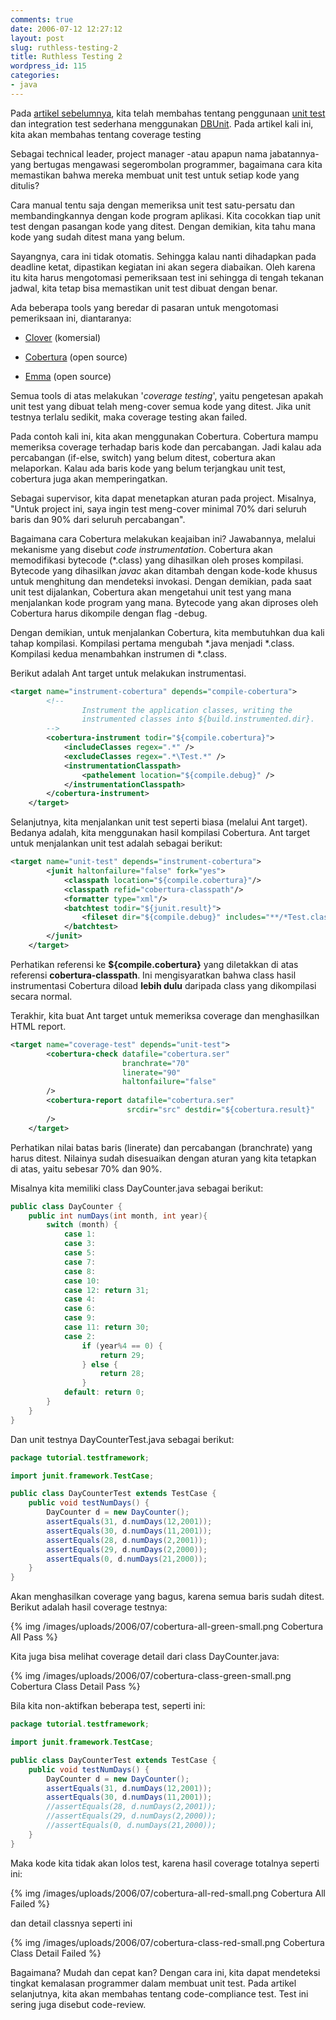```yaml
---
comments: true
date: 2006-07-12 12:27:12
layout: post
slug: ruthless-testing-2
title: Ruthless Testing 2
wordpress_id: 115
categories:
- java
---
```


Pada [artikel sebelumnya](http://endy.artivisi.com/blog/java/ruthless-testing-1/), kita telah membahas tentang penggunaan [unit test](http://www.junit.org) dan integration test sederhana menggunakan [DBUnit](http://dbunit.sourceforge.net/). Pada artikel kali ini, kita akan membahas tentang coverage testing 

Sebagai technical leader, project manager -atau apapun nama jabatannya- yang bertugas mengawasi segerombolan programmer, bagaimana cara kita memastikan bahwa mereka membuat unit test untuk setiap kode yang ditulis? 

Cara manual tentu saja dengan memeriksa unit test satu-persatu dan membandingkannya dengan kode program aplikasi. Kita cocokkan tiap unit test dengan pasangan kode yang ditest. Dengan demikian, kita tahu mana kode yang sudah ditest mana yang belum. 

Sayangnya, cara ini tidak otomatis. Sehingga kalau nanti dihadapkan pada deadline ketat, dipastikan kegiatan ini akan segera diabaikan. Oleh karena itu kita harus mengotomasi pemeriksaan test ini sehingga di tengah tekanan jadwal, kita tetap bisa memastikan unit test dibuat dengan benar. 

Ada beberapa tools yang beredar di pasaran untuk mengotomasi pemeriksaan ini, diantaranya: 



	
  * [Clover](http://www.cenqua.com/clover/) (komersial)

	
  * [Cobertura](http://cobertura.sourceforge.net/) (open source)

	
  * [Emma](http://emma.sourceforge.net/) (open source)



Semua tools di atas melakukan '_coverage testing_', yaitu pengetesan apakah unit test yang dibuat telah meng-cover semua kode yang ditest. Jika unit testnya terlalu sedikit, maka coverage testing akan failed.

Pada contoh kali ini, kita akan menggunakan Cobertura. Cobertura mampu memeriksa coverage terhadap baris kode dan percabangan. Jadi kalau ada percabangan (if-else, switch) yang belum ditest, cobertura akan melaporkan. Kalau ada baris kode yang belum terjangkau unit test, cobertura juga akan memperingatkan. 

Sebagai supervisor, kita dapat menetapkan aturan pada project. Misalnya, "Untuk project ini, saya ingin test meng-cover minimal 70% dari seluruh baris dan 90% dari seluruh percabangan". 

Bagaimana cara Cobertura melakukan keajaiban ini? Jawabannya, melalui mekanisme yang disebut _code instrumentation_. 
Cobertura akan memodifikasi bytecode (*.class) yang dihasilkan oleh proses kompilasi. Bytecode yang dihasilkan _javac_ akan ditambah dengan kode-kode khusus untuk menghitung dan mendeteksi invokasi. Dengan demikian, pada saat unit test dijalankan, Cobertura akan mengetahui unit test yang mana menjalankan kode program yang mana. Bytecode yang akan diproses oleh Cobertura harus dikompile dengan flag -debug.

Dengan demikian, untuk menjalankan Cobertura, kita membutuhkan dua kali tahap kompilasi. Kompilasi pertama mengubah *.java menjadi *.class. Kompilasi kedua menambahkan instrumen di *.class. 

Berikut adalah Ant target untuk melakukan instrumentasi. 

    
``` xml 
<target name="instrument-cobertura" depends="compile-cobertura">        
        <!--
                Instrument the application classes, writing the
                instrumented classes into ${build.instrumented.dir}.
        -->        
        <cobertura-instrument todir="${compile.cobertura}">			
			<includeClasses regex=".*" />
			<excludeClasses regex=".*\Test.*" />  
			<instrumentationClasspath>
				<pathelement location="${compile.debug}" />
			</instrumentationClasspath>
        </cobertura-instrument>
    </target>
```



Selanjutnya, kita menjalankan unit test seperti biasa (melalui Ant target). Bedanya adalah, kita menggunakan hasil kompilasi Cobertura. Ant target untuk menjalankan unit test adalah sebagai berikut: 

    
``` xml
<target name="unit-test" depends="instrument-cobertura">
        <junit haltonfailure="false" fork="yes">            
            <classpath location="${compile.cobertura}"/>
            <classpath refid="cobertura-classpath"/>
            <formatter type="xml"/>
            <batchtest todir="${junit.result}">
                <fileset dir="${compile.debug}" includes="**/*Test.class"/>
            </batchtest>
        </junit>
    </target>
```


Perhatikan referensi ke **${compile.cobertura}** yang diletakkan di atas referensi **cobertura-classpath**. Ini mengisyaratkan bahwa class hasil instrumentasi Cobertura diload **lebih dulu** daripada class yang dikompilasi secara normal. 

Terakhir, kita buat Ant target untuk memeriksa coverage dan menghasilkan HTML report. 


``` xml 
<target name="coverage-test" depends="unit-test">
        <cobertura-check datafile="cobertura.ser" 
                         branchrate="70" 
                         linerate="90"
                         haltonfailure="false"
        />
        <cobertura-report datafile="cobertura.ser"
                          srcdir="src" destdir="${cobertura.result}"
        />
    </target>
```

Perhatikan nilai batas baris (linerate) dan percabangan (branchrate) yang harus ditest. Nilainya sudah disesuaikan dengan aturan yang kita tetapkan di atas, yaitu sebesar 70% dan 90%. 

Misalnya kita memiliki class DayCounter.java sebagai berikut:

    
``` java
public class DayCounter {
    public int numDays(int month, int year){
        switch (month) {
            case 1: 
            case 3:
            case 5: 
            case 7: 
            case 8:
            case 10:
            case 12: return 31;
            case 4: 
            case 6:
            case 9: 
            case 11: return 30;
            case 2: 
                if (year%4 == 0) {
                    return 29;
                } else {
                    return 28;
                }
            default: return 0;
        }
    }
} 
```



Dan unit testnya DayCounterTest.java sebagai berikut:

    
``` java
package tutorial.testframework;

import junit.framework.TestCase;

public class DayCounterTest extends TestCase {
    public void testNumDays() {
        DayCounter d = new DayCounter();
        assertEquals(31, d.numDays(12,2001));        
        assertEquals(30, d.numDays(11,2001));
        assertEquals(28, d.numDays(2,2001));
        assertEquals(29, d.numDays(2,2000));
        assertEquals(0, d.numDays(21,2000));
    }
}
```


Akan menghasilkan coverage yang bagus, karena semua baris sudah ditest. Berikut adalah hasil coverage testnya:

{% img /images/uploads/2006/07/cobertura-all-green-small.png Cobertura All Pass %}

Kita juga bisa melihat coverage detail dari class DayCounter.java: 

{% img /images/uploads/2006/07/cobertura-class-green-small.png Cobertura Class Detail Pass %}

Bila kita non-aktifkan beberapa test, seperti ini: 

    
``` java
package tutorial.testframework;

import junit.framework.TestCase;

public class DayCounterTest extends TestCase {
    public void testNumDays() {
        DayCounter d = new DayCounter();
        assertEquals(31, d.numDays(12,2001));        
        assertEquals(30, d.numDays(11,2001));
        //assertEquals(28, d.numDays(2,2001));
        //assertEquals(29, d.numDays(2,2000));
        //assertEquals(0, d.numDays(21,2000));
    }
}
```



Maka kode kita tidak akan lolos test, karena hasil coverage totalnya seperti ini: 

{% img /images/uploads/2006/07/cobertura-all-red-small.png Cobertura All Failed %}

dan detail classnya seperti ini

{% img /images/uploads/2006/07/cobertura-class-red-small.png Cobertura Class Detail Failed %}

Bagaimana? 
Mudah dan cepat kan?
Dengan cara ini, kita dapat mendeteksi tingkat kemalasan programmer dalam membuat unit test. 
Pada artikel selanjutnya, kita akan membahas tentang code-compliance test. Test ini sering juga disebut code-review. 
